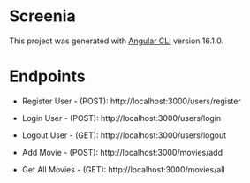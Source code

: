 # Screenia

This project was generated with [Angular CLI](https://github.com/angular/angular-cli) version 16.1.0.

# Endpoints

- Register User - (POST): http://localhost:3000/users/register
- Login User - (POST): http://localhost:3000/users/login
- Logout User - (GET): http://localhost:3000/users/logout

- Add Movie - (POST): http://localhost:3000/movies/add
- Get All Movies - (GET): http://localhost:3000/movies/all